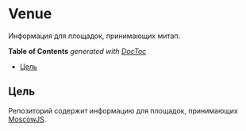 # Venue

Информация для площадок, принимающих митап.

<!-- START doctoc generated TOC please keep comment here to allow auto update -->
<!-- DON'T EDIT THIS SECTION, INSTEAD RE-RUN doctoc TO UPDATE -->
**Table of Contents**  *generated with [DocToc](https://github.com/thlorenz/doctoc)*

- [Цель](#%D1%86%D0%B5%D0%BB%D1%8C)

<!-- END doctoc generated TOC please keep comment here to allow auto update -->

## Цель

Репозиторий содержит информацию для площадок, принимающих
[MoscowJS][site].


[site]: http://moscowjs.ru
